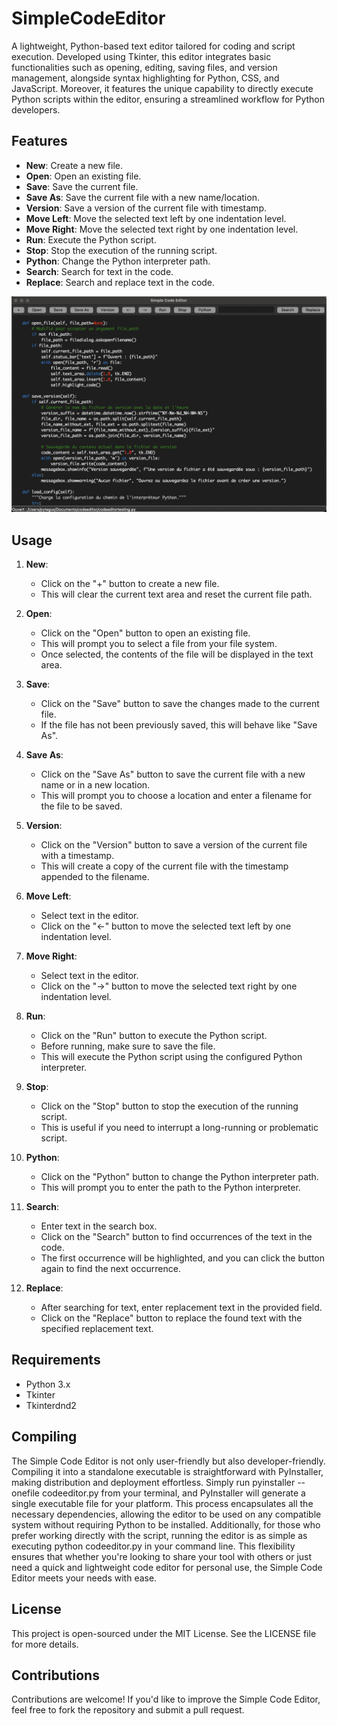 # SimpleCodeEditor
A lightweight, Python-based text editor tailored for coding and script execution. Developed using Tkinter, this editor integrates basic functionalities such as opening, editing, saving files, and version management, alongside syntax highlighting for Python, CSS, and JavaScript. Moreover, it features the unique capability to directly execute Python scripts within the editor, ensuring a streamlined workflow for Python developers.

## Features

- **New**: Create a new file.
- **Open**: Open an existing file.
- **Save**: Save the current file.
- **Save As**: Save the current file with a new name/location.
- **Version**: Save a version of the current file with timestamp.
- **Move Left**: Move the selected text left by one indentation level.
- **Move Right**: Move the selected text right by one indentation level.
- **Run**: Execute the Python script.
- **Stop**: Stop the execution of the running script.
- **Python**: Change the Python interpreter path.
- **Search**: Search for text in the code.
- **Replace**: Search and replace text in the code.

![SimpleCodeEditorPicture](SimpleCodeEditor.png)

## Usage

1. **New**:
   - Click on the "+" button to create a new file.
   - This will clear the current text area and reset the current file path.

2. **Open**:
   - Click on the "Open" button to open an existing file.
   - This will prompt you to select a file from your file system.
   - Once selected, the contents of the file will be displayed in the text area.

3. **Save**:
   - Click on the "Save" button to save the changes made to the current file.
   - If the file has not been previously saved, this will behave like "Save As".

4. **Save As**:
   - Click on the "Save As" button to save the current file with a new name or in a new location.
   - This will prompt you to choose a location and enter a filename for the file to be saved.

5. **Version**:
   - Click on the "Version" button to save a version of the current file with a timestamp.
   - This will create a copy of the current file with the timestamp appended to the filename.

6. **Move Left**:
   - Select text in the editor.
   - Click on the "<-" button to move the selected text left by one indentation level.

7. **Move Right**:
   - Select text in the editor.
   - Click on the "->" button to move the selected text right by one indentation level.

8. **Run**:
   - Click on the "Run" button to execute the Python script.
   - Before running, make sure to save the file.
   - This will execute the Python script using the configured Python interpreter.

9. **Stop**:
   - Click on the "Stop" button to stop the execution of the running script.
   - This is useful if you need to interrupt a long-running or problematic script.

10. **Python**:
    - Click on the "Python" button to change the Python interpreter path.
    - This will prompt you to enter the path to the Python interpreter.

11. **Search**:
    - Enter text in the search box.
    - Click on the "Search" button to find occurrences of the text in the code.
    - The first occurrence will be highlighted, and you can click the button again to find the next occurrence.

12. **Replace**:
    - After searching for text, enter replacement text in the provided field.
    - Click on the "Replace" button to replace the found text with the specified replacement text.

## Requirements

- Python 3.x
- Tkinter
- Tkinterdnd2

## Compiling
The Simple Code Editor is not only user-friendly but also developer-friendly. Compiling it into a standalone executable is straightforward with PyInstaller, making distribution and deployment effortless. Simply run pyinstaller --onefile codeeditor.py from your terminal, and PyInstaller will generate a single executable file for your platform. This process encapsulates all the necessary dependencies, allowing the editor to be used on any compatible system without requiring Python to be installed. Additionally, for those who prefer working directly with the script, running the editor is as simple as executing python codeeditor.py in your command line. This flexibility ensures that whether you're looking to share your tool with others or just need a quick and lightweight code editor for personal use, the Simple Code Editor meets your needs with ease.

## License
This project is open-sourced under the MIT License. See the LICENSE file for more details.

## Contributions
Contributions are welcome! If you'd like to improve the Simple Code Editor, feel free to fork the repository and submit a pull request.
